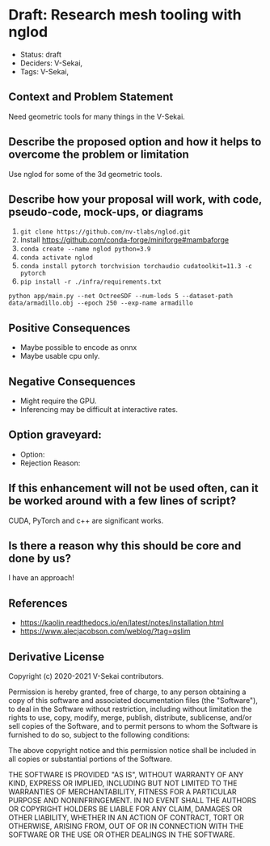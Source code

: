 # Draft: Research mesh tooling with nglod

- Status: draft <!-- draft | rejected | accepted | deprecated | superseded by -->
- Deciders: V-Sekai,
- Tags: V-Sekai,

## Context and Problem Statement

Need geometric tools for many things in the V-Sekai.

## Describe the proposed option and how it helps to overcome the problem or limitation

Use nglod for some of the 3d geometric tools.

## Describe how your proposal will work, with code, pseudo-code, mock-ups, or diagrams

1. `git clone https://github.com/nv-tlabs/nglod.git`
1. Install https://github.com/conda-forge/miniforge#mambaforge
1. `conda create --name nglod python=3.9`
1. `conda activate nglod`
1. `conda install pytorch torchvision torchaudio cudatoolkit=11.3 -c pytorch`
1. `pip install -r ./infra/requirements.txt`

```
python app/main.py --net OctreeSDF --num-lods 5 --dataset-path data/armadillo.obj --epoch 250 --exp-name armadillo
```

## Positive Consequences <!-- optional -->

- Maybe possible to encode as onnx
- Maybe usable cpu only.

## Negative Consequences <!-- optional -->

- Might require the GPU.
- Inferencing may be difficult at interactive rates.

## Option graveyard: <!-- same as above -->

- Option: <!-- [List the proposed options no longer open for consideration.] -->
- Rejection Reason: <!-- [List the reasons for the rejection: (the Bad traits)] -->

## If this enhancement will not be used often, can it be worked around with a few lines of script?

CUDA, PyTorch and c++ are significant works.

## Is there a reason why this should be core and done by us?

I have an approach!

## References <!-- optional -->

- https://kaolin.readthedocs.io/en/latest/notes/installation.html
- https://www.alecjacobson.com/weblog/?tag=qslim

## Derivative License

Copyright (c) 2020-2021 V-Sekai contributors.

Permission is hereby granted, free of charge, to any person obtaining a copy
of this software and associated documentation files (the "Software"), to deal
in the Software without restriction, including without limitation the rights
to use, copy, modify, merge, publish, distribute, sublicense, and/or sell
copies of the Software, and to permit persons to whom the Software is
furnished to do so, subject to the following conditions:

The above copyright notice and this permission notice shall be included in all
copies or substantial portions of the Software.

THE SOFTWARE IS PROVIDED "AS IS", WITHOUT WARRANTY OF ANY KIND, EXPRESS OR
IMPLIED, INCLUDING BUT NOT LIMITED TO THE WARRANTIES OF MERCHANTABILITY,
FITNESS FOR A PARTICULAR PURPOSE AND NONINFRINGEMENT. IN NO EVENT SHALL THE
AUTHORS OR COPYRIGHT HOLDERS BE LIABLE FOR ANY CLAIM, DAMAGES OR OTHER
LIABILITY, WHETHER IN AN ACTION OF CONTRACT, TORT OR OTHERWISE, ARISING FROM,
OUT OF OR IN CONNECTION WITH THE SOFTWARE OR THE USE OR OTHER DEALINGS IN THE
SOFTWARE.
